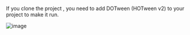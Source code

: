 If you clone the project , you need to add DOTween (HOTween v2) to your project to make it run.

![image](https://github.com/user-attachments/assets/e924cca0-af80-4491-931b-36c46041dacf)



